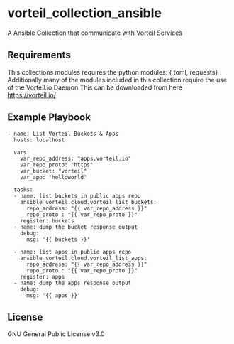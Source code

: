 # vorteil_collection_ansible
A Ansible Collection that communicate with Vorteil Services

Requirements
------------

This collections modules requires the python modules: { toml, requests}
Additionally many of the modules included in this collection require the use of the Vorteil.io Daemon
This can be downloaded from here https://vorteil.io/

Example Playbook
----------------
```
- name: List Vorteil Buckets & Apps
  hosts: localhost

  vars:
    var_repo_address: "apps.vorteil.io"
    var_repo_proto: "https"
    var_bucket: "vorteil"
    var_app: "helloworld"

  tasks:
  - name: list buckets in public apps repo
    ansible_vorteil.cloud.vorteil_list_buckets:
      repo_address: "{{ var_repo_address }}"
      repo_proto : "{{ var_repo_proto }}"
    register: buckets
  - name: dump the bucket response output
    debug:
      msg: '{{ buckets }}'

  - name: list apps in public apps repo
    ansible_vorteil.cloud.vorteil_list_apps:
      repo_address: "{{ var_repo_address }}"
      repo_proto : "{{ var_repo_proto }}"
    register: apps
  - name: dump the apps response output
    debug:
      msg: '{{ apps }}'
```

License
-------

GNU General Public License v3.0